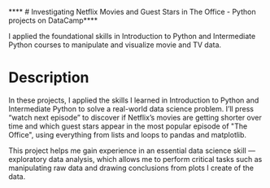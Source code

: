 **** # Investigating Netflix Movies and Guest Stars in The Office - Python projects on DataCamp****

I applied the foundational skills in Introduction to Python and Intermediate Python courses to manipulate and visualize movie and TV data.

# Description

In these projects, I applied the skills I learned in Introduction to Python and Intermediate Python to solve a real-world data science problem. I’ll press “watch next episode” to discover if Netflix’s movies are getting shorter over time and which guest stars appear in the most popular episode of "The Office", using everything from lists and loops to pandas and matplotlib.

This project helps me gain experience in an essential data science skill — exploratory data analysis, which allows me to perform critical tasks such as manipulating raw data and drawing conclusions from plots I create of the data.
